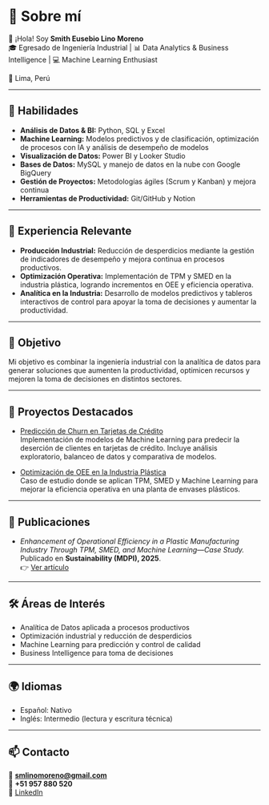 # 💫 Sobre mí
👋 ¡Hola! Soy **Smith Eusebio Lino Moreno**  
🎓 Egresado de Ingeniería Industrial | 📊 Data Analytics & Business Intelligence | 💻 Machine Learning Enthusiast  

📍 Lima, Perú  

---

## 🚀 Habilidades
- **Análisis de Datos & BI:** Python, SQL y Excel  
- **Machine Learning:** Modelos predictivos y de clasificación, optimización de procesos con IA y análisis de desempeño de modelos  
- **Visualización de Datos:** Power BI y Looker Studio 
- **Bases de Datos:** MySQL y manejo de datos en la nube con Google BigQuery  
- **Gestión de Proyectos:** Metodologías ágiles (Scrum y Kanban) y mejora continua  
- **Herramientas de Productividad:** Git/GitHub y Notion

---

## 💼 Experiencia Relevante
- **Producción Industrial:** Reducción de desperdicios mediante la gestión de indicadores de desempeño y mejora continua en procesos productivos. 
- **Optimización Operativa:** Implementación de TPM y SMED en la industria plástica, logrando incrementos en OEE y eficiencia operativa.  
- **Analítica en la Industria:** Desarrollo de modelos predictivos y tableros interactivos de control para apoyar la toma de decisiones y aumentar la productividad. 

---

## 🎯 Objetivo
Mi objetivo es combinar la ingeniería industrial con la analítica de datos para generar soluciones que aumenten la productividad, optimicen recursos y mejoren la toma de decisiones en distintos sectores.  

---

## 📌 Proyectos Destacados
- [Predicción de Churn en Tarjetas de Crédito](https://github.com/Sklinomoreno/churn-creditcards)  
  Implementación de modelos de Machine Learning para predecir la deserción de clientes en tarjetas de crédito. Incluye análisis exploratorio, balanceo de datos y comparativa de modelos.

- [Optimización de OEE en la Industria Plástica](https://doi.org/10.3390/su17167445)  
  Caso de estudio donde se aplican TPM, SMED y Machine Learning para mejorar la eficiencia operativa en una planta de envases plásticos. 

---

## 📖 Publicaciones
- *Enhancement of Operational Efficiency in a Plastic Manufacturing Industry Through TPM, SMED, and Machine Learning—Case Study.*  
  Publicado en **Sustainability (MDPI), 2025**.  
  👉 [Ver artículo](https://doi.org/10.3390/su17167445)  

---

## 🛠️ Áreas de Interés
- Analítica de Datos aplicada a procesos productivos  
- Optimización industrial y reducción de desperdicios  
- Machine Learning para predicción y control de calidad  
- Business Intelligence para toma de decisiones  

---

## 🌍 Idiomas
- Español: Nativo  
- Inglés: Intermedio (lectura y escritura técnica)  

---

## 📫 Contacto
📧 **smlinomoreno@gmail.com**  
📱 **+51 957 880 520**  
🔗 [LinkedIn](https://www.linkedin.com/in/slino-moreno)  
